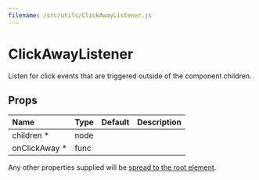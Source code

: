 ```yaml
---
filename: /src/utils/ClickAwayListener.js
---
```


<!--- This documentation is automatically generated, do not try to edit it. -->

# ClickAwayListener

Listen for click events that are triggered outside of the component children.

## Props

| Name | Type | Default | Description |
|:-----|:-----|:--------|:------------|
| <span class="prop-name required">children *</span> | <span class="prop-type">node |  |  |
| <span class="prop-name required">onClickAway *</span> | <span class="prop-type">func |  |  |

Any other properties supplied will be [spread to the root element](/guides/api#spread).


